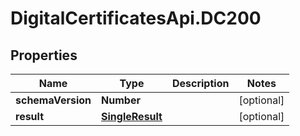 # DigitalCertificatesApi.DC200

## Properties

Name | Type | Description | Notes
------------ | ------------- | ------------- | -------------
**schemaVersion** | **Number** |  | [optional] 
**result** | [**SingleResult**](SingleResult.md) |  | [optional] 


